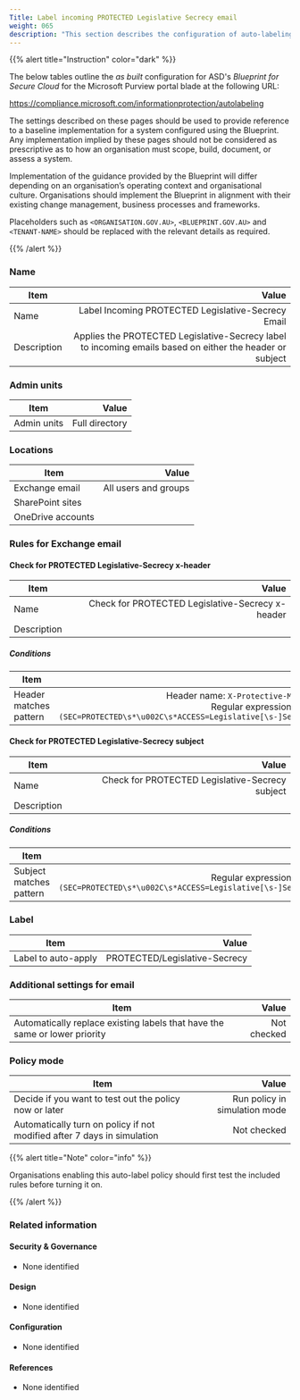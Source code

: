 ```yaml
---
Title: Label incoming PROTECTED Legislative Secrecy email
weight: 065
description: "This section describes the configuration of auto-labeling within Microsoft Purview associated with systems built according to guidance in ASD's Blueprint for Secure Cloud."
---
```


{{% alert title="Instruction" color="dark" %}}
 
The below tables outline the *as built* configuration for ASD's *Blueprint for Secure Cloud* for the Microsoft Purview portal blade at the following URL: 
 
https://compliance.microsoft.com/informationprotection/autolabeling
 
The settings described on these pages should be used to provide reference to a baseline implementation for a system configured using the Blueprint. Any implementation implied by these pages should not be considered as prescriptive as to how an organisation must scope, build, document, or assess a system.

Implementation of the guidance provided by the Blueprint will differ depending on an organisation’s operating context and organisational culture. Organisations should implement the Blueprint in alignment with their existing change management, business processes and frameworks.

Placeholders such as `<ORGANISATION.GOV.AU>`, `<BLUEPRINT.GOV.AU>` and `<TENANT-NAME>` should be replaced with the relevant details as required.
 
{{% /alert %}}

### Name

| Item        |                                                                                                    Value |
| ----------- | -------------------------------------------------------------------------------------------------------: |
| Name        |                                                       Label Incoming PROTECTED Legislative-Secrecy Email |
| Description | Applies the PROTECTED Legislative-Secrecy label to incoming emails based on either the header or subject |

### Admin units

| Item        |          Value |
| ----------- | -------------: |
| Admin units | Full directory |

### Locations

| Item              |                Value |
| ----------------- | -------------------: |
| Exchange email    | All users and groups |
| SharePoint sites  |                      |
| OneDrive accounts |                      |

### Rules for Exchange email

#### Check for PROTECTED Legislative-Secrecy x-header

| Item        |                                            Value |
| ----------- | -----------------------------------------------: |
| Name        | Check for PROTECTED Legislative-Secrecy x-header |
| Description |                                                  |

##### Conditions

| Item                   |                                                                                                                       Value |
| ---------------------- | --------------------------------------------------------------------------------------------------------------------------: |
| Header matches pattern | Header name: `X-Protective-Marking`<br>Regular expression: `(?im)(SEC=PROTECTED\s*\u002C\s*ACCESS=Legislative[\s-]Secrecy)` |


#### Check for PROTECTED Legislative-Secrecy subject

| Item        |                                           Value |
| ----------- | ----------------------------------------------: |
| Name        | Check for PROTECTED Legislative-Secrecy subject |
| Description |                                                 |

##### Conditions

| Item                    |                                                                                Value |
| ----------------------- | -----------------------------------------------------------------------------------: |
| Subject matches pattern | Regular expression: `(?im)(SEC=PROTECTED\s*\u002C\s*ACCESS=Legislative[\s-]Secrecy)` |

### Label

| Item                |                         Value |
| ------------------- | ----------------------------: |
| Label to auto-apply | PROTECTED/Legislative-Secrecy |

### Additional settings for email

| Item                                                                       |       Value |
| -------------------------------------------------------------------------- | ----------: |
| Automatically replace existing labels that have the same or lower priority | Not checked |

### Policy mode

| Item                                                                    |                         Value |
| ----------------------------------------------------------------------- | ----------------------------: |
| Decide if you want to test out the policy now or later                  | Run policy in simulation mode |
| Automatically turn on policy if not modified after 7 days in simulation |                   Not checked |

{{% alert title="Note" color="info" %}}

Organisations enabling this auto-label policy should first test the included rules before turning it on.

{{% /alert %}}

### Related information

#### Security & Governance

* None identified
  
#### Design

* None identified
  
#### Configuration

* None identified

#### References

* None identified